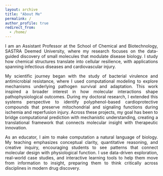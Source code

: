 ```yaml
---
layout: archive
title: "About Me"
permalink: /
author_profile: true
redirect_from:
  - /home/
---
```

<div align="justify">
I am an Assistant Professor at the School of Chemical and Biotechnology, SASTRA Deemed University, where my research focuses on the data-guided discovery of small molecules that modulate disease biology. I study how chemical structures translate into cellular resilience, with applications spanning infectious diseases and cardiovascular injury.

My scientific journey began with the study of bacterial virulence and antimicrobial resistance, where I used computational modeling to explore mechanisms underlying pathogen survival and adaptation. This work inspired a broader interest in how molecular interactions shape pathophysiological outcomes. During my doctoral research, I extended this systems perspective to identify polyphenol-based cardioprotective compounds that preserve mitochondrial and signaling functions during ischemia and reperfusion injury. Across these projects, my goal has been to bridge computational prediction with mechanistic understanding, creating a translational framework that connects molecular insight with therapeutic innovation.

As an educator, I aim to make computation a natural language of biology. My teaching emphasizes conceptual clarity, quantitative reasoning, and creative inquiry, encouraging students to see patterns that connect molecular design with physiological function. I use data-driven exploration, real-world case studies, and interactive learning tools to help them move from information to insight, preparing them to think critically across disciplines in modern drug discovery.
</div>

